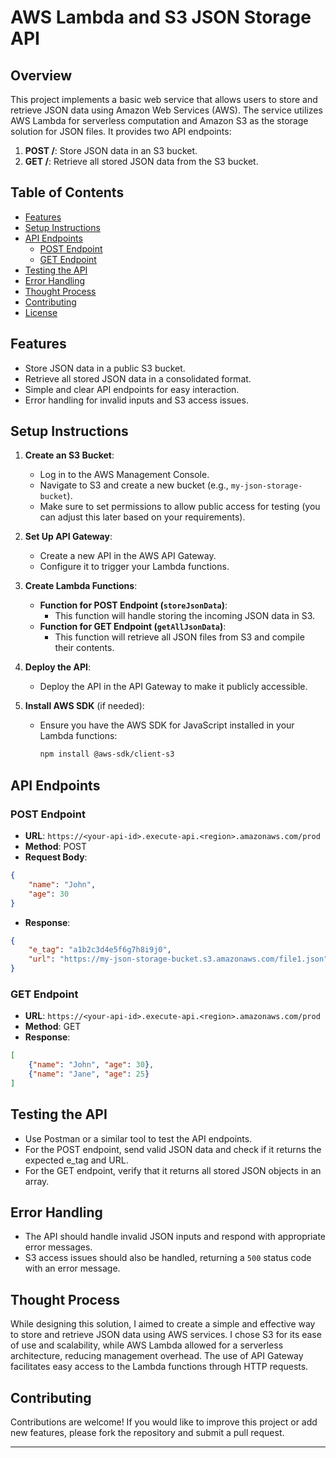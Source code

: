 # AWS Lambda and S3 JSON Storage API

## Overview

This project implements a basic web service that allows users to store and retrieve JSON data using Amazon Web Services (AWS). The service utilizes AWS Lambda for serverless computation and Amazon S3 as the storage solution for JSON files. It provides two API endpoints:

1. **POST /**: Store JSON data in an S3 bucket.
2. **GET /**: Retrieve all stored JSON data from the S3 bucket.

## Table of Contents
- [Features](#features)
- [Setup Instructions](#setup-instructions)
- [API Endpoints](#api-endpoints)
  - [POST Endpoint](#post-endpoint)
  - [GET Endpoint](#get-endpoint)
- [Testing the API](#testing-the-api)
- [Error Handling](#error-handling)
- [Thought Process](#thought-process)
- [Contributing](#contributing)
- [License](#license)

## Features
- Store JSON data in a public S3 bucket.
- Retrieve all stored JSON data in a consolidated format.
- Simple and clear API endpoints for easy interaction.
- Error handling for invalid inputs and S3 access issues.

## Setup Instructions

1. **Create an S3 Bucket**:
   - Log in to the AWS Management Console.
   - Navigate to S3 and create a new bucket (e.g., `my-json-storage-bucket`).
   - Make sure to set permissions to allow public access for testing (you can adjust this later based on your requirements).

2. **Set Up API Gateway**:
   - Create a new API in the AWS API Gateway.
   - Configure it to trigger your Lambda functions.

3. **Create Lambda Functions**:
   - **Function for POST Endpoint (`storeJsonData`)**:
     - This function will handle storing the incoming JSON data in S3.
   - **Function for GET Endpoint (`getAllJsonData`)**:
     - This function will retrieve all JSON files from S3 and compile their contents.

4. **Deploy the API**:
   - Deploy the API in the API Gateway to make it publicly accessible.

5. **Install AWS SDK** (if needed):
   - Ensure you have the AWS SDK for JavaScript installed in your Lambda functions:
     ```bash
     npm install @aws-sdk/client-s3
     ```

## API Endpoints

### POST Endpoint
- **URL**: `https://<your-api-id>.execute-api.<region>.amazonaws.com/prod`
- **Method**: POST
- **Request Body**:
```json
{
    "name": "John",
    "age": 30
}
```
- **Response**:
```json
{
    "e_tag": "a1b2c3d4e5f6g7h8i9j0",
    "url": "https://my-json-storage-bucket.s3.amazonaws.com/file1.json"
}
```

### GET Endpoint
- **URL**: `https://<your-api-id>.execute-api.<region>.amazonaws.com/prod`
- **Method**: GET
- **Response**:
```json
[
    {"name": "John", "age": 30},
    {"name": "Jane", "age": 25}
]
```

## Testing the API
- Use Postman or a similar tool to test the API endpoints.
- For the POST endpoint, send valid JSON data and check if it returns the expected e_tag and URL.
- For the GET endpoint, verify that it returns all stored JSON objects in an array.

## Error Handling
- The API should handle invalid JSON inputs and respond with appropriate error messages.
- S3 access issues should also be handled, returning a `500` status code with an error message.

## Thought Process
While designing this solution, I aimed to create a simple and effective way to store and retrieve JSON data using AWS services. I chose S3 for its ease of use and scalability, while AWS Lambda allowed for a serverless architecture, reducing management overhead. The use of API Gateway facilitates easy access to the Lambda functions through HTTP requests.

## Contributing
Contributions are welcome! If you would like to improve this project or add new features, please fork the repository and submit a pull request.

---
